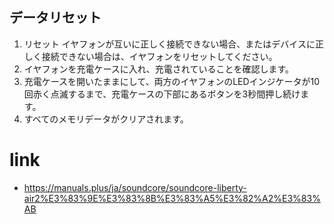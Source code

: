 ## データリセット
1. リセット イヤフォンが互いに正しく接続できない場合、またはデバイスに正しく接続できない場合は、イヤフォンをリセットしてください。 
1. イヤフォンを充電ケースに入れ、充電されていることを確認します。 
1. 充電ケースを開いたままにして、両方のイヤフォンのLEDインジケータが10回赤く点滅するまで、充電ケースの下部にあるボタンを3秒間押し続けます。 
1. すべてのメモリデータがクリアされます。

# link
- https://manuals.plus/ja/soundcore/soundcore-liberty-air2%E3%83%9E%E3%83%8B%E3%83%A5%E3%82%A2%E3%83%AB
